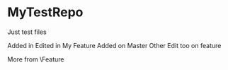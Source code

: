 # MyTestRepo
Just test files

Added in Edited in 
My Feature
Added on Master
Other Edit too on feature


More from \Feature
